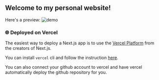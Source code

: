 ## Welcome to my personal website!
Here's a preview:
![demo](https://github.com/babyleafy/PersonalWebsite/assets/97144786/3ced95fa-099e-4d4a-808b-86f451b639f6)

### 🌐 Deployed on Vercel
The easiest way to deploy a Next.js app is to use the [Vercel Platform](https://vercel.com/) from the creators of Next.js.

You can install `vercel` cli and follow the instruction [here](https://vercel.com/docs/concepts/deployments/overview).

You can also connect your github account to vercel and have vercel automatically deploy the github repository for you.

